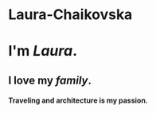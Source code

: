 # Laura-Chaikovska

# I'm ***Laura***.

## I love my *family*.

#### Traveling and architecture is my passion.
